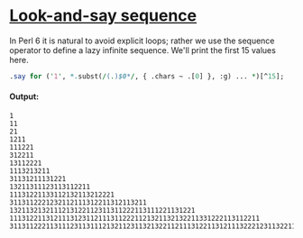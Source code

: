 [1]: https://rosettacode.org/wiki/Look-and-say_sequence

# [Look-and-say sequence][1]

In Perl 6 it is natural to avoid explicit loops; rather we use the sequence operator to define a lazy infinite sequence. We'll print the first 15 values here.

```perl
.say for ('1', *.subst(/(.)$0*/, { .chars ~ .[0] }, :g) ... *)[^15];
```

#### Output:
```
1
11
21
1211
111221
312211
13112221
1113213211
31131211131221
13211311123113112211
11131221133112132113212221
3113112221232112111312211312113211
1321132132111213122112311311222113111221131221
11131221131211131231121113112221121321132132211331222113112211
311311222113111231131112132112311321322112111312211312111322212311322113212221
```